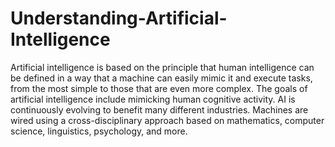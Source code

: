 # Understanding-Artificial-Intelligence

Artificial intelligence is based on the principle that human intelligence can be defined in a way that a machine can easily mimic it and execute tasks, from the most simple to those that are even more complex.
The goals of artificial intelligence include mimicking human cognitive activity.
AI is continuously evolving to benefit many different industries. Machines are wired using a cross-disciplinary approach based on mathematics, computer science, linguistics, psychology, and more.
